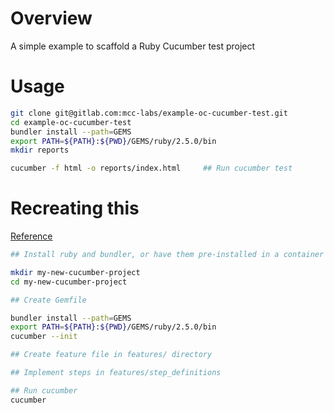 # Overview

A simple example to scaffold a Ruby Cucumber test project

# Usage

```bash
git clone git@gitlab.com:mcc-labs/example-oc-cucumber-test.git
cd example-oc-cucumber-test
bundler install --path=GEMS
export PATH=${PATH}:${PWD}/GEMS/ruby/2.5.0/bin
mkdir reports

cucumber -f html -o reports/index.html     ## Run cucumber test
```

# Recreating this

[Reference](https://docs.cucumber.io/guides/10-minute-tutorial/)

```bash
## Install ruby and bundler, or have them pre-installed in a container image (like jenkins-slave-ruby)

mkdir my-new-cucumber-project
cd my-new-cucumber-project

## Create Gemfile

bundler install --path=GEMS
export PATH=${PATH}:${PWD}/GEMS/ruby/2.5.0/bin
cucumber --init

## Create feature file in features/ directory

## Implement steps in features/step_definitions

## Run cucumber
cucumber
```
